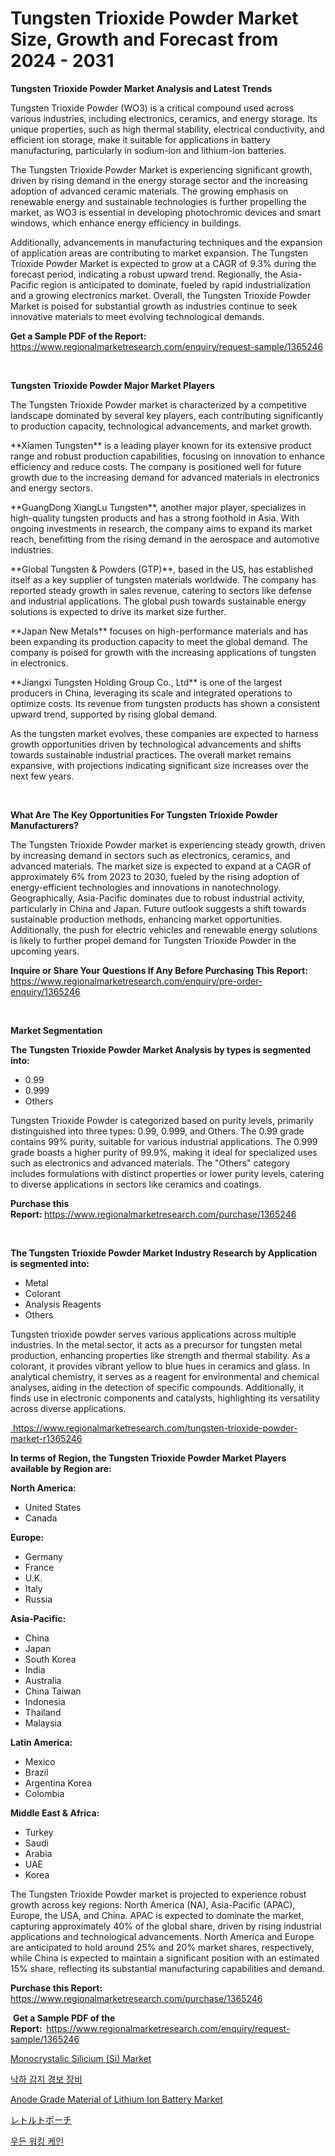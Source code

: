 <p><h1>Tungsten Trioxide Powder Market Size, Growth and Forecast from 2024 - 2031</h1></p><p><strong>Tungsten Trioxide Powder Market Analysis and Latest Trends</strong></p>
<p><p>Tungsten Trioxide Powder (WO3) is a critical compound used across various industries, including electronics, ceramics, and energy storage. Its unique properties, such as high thermal stability, electrical conductivity, and efficient ion storage, make it suitable for applications in battery manufacturing, particularly in sodium-ion and lithium-ion batteries. </p><p>The Tungsten Trioxide Powder Market is experiencing significant growth, driven by rising demand in the energy storage sector and the increasing adoption of advanced ceramic materials. The growing emphasis on renewable energy and sustainable technologies is further propelling the market, as WO3 is essential in developing photochromic devices and smart windows, which enhance energy efficiency in buildings.</p><p>Additionally, advancements in manufacturing techniques and the expansion of application areas are contributing to market expansion. The Tungsten Trioxide Powder Market is expected to grow at a CAGR of 9.3% during the forecast period, indicating a robust upward trend. Regionally, the Asia-Pacific region is anticipated to dominate, fueled by rapid industrialization and a growing electronics market. Overall, the Tungsten Trioxide Powder Market is poised for substantial growth as industries continue to seek innovative materials to meet evolving technological demands.</p></p>
<p><strong>Get a Sample PDF of the Report:&nbsp;</strong> <a href="https://www.regionalmarketresearch.com/enquiry/request-sample/1365246">https://www.regionalmarketresearch.com/enquiry/request-sample/1365246</a></p>
<p>&nbsp;</p>
<p><strong>Tungsten Trioxide Powder Major Market Players</strong></p>
<p><p>The Tungsten Trioxide Powder market is characterized by a competitive landscape dominated by several key players, each contributing significantly to production capacity, technological advancements, and market growth.</p><p>**Xiamen Tungsten** is a leading player known for its extensive product range and robust production capabilities, focusing on innovation to enhance efficiency and reduce costs. The company is positioned well for future growth due to the increasing demand for advanced materials in electronics and energy sectors.</p><p>**GuangDong XiangLu Tungsten**, another major player, specializes in high-quality tungsten products and has a strong foothold in Asia. With ongoing investments in research, the company aims to expand its market reach, benefitting from the rising demand in the aerospace and automotive industries.</p><p>**Global Tungsten & Powders (GTP)**, based in the US, has established itself as a key supplier of tungsten materials worldwide. The company has reported steady growth in sales revenue, catering to sectors like defense and industrial applications. The global push towards sustainable energy solutions is expected to drive its market size further.</p><p>**Japan New Metals** focuses on high-performance materials and has been expanding its production capacity to meet the global demand. The company is poised for growth with the increasing applications of tungsten in electronics.</p><p>**Jiangxi Tungsten Holding Group Co., Ltd** is one of the largest producers in China, leveraging its scale and integrated operations to optimize costs. Its revenue from tungsten products has shown a consistent upward trend, supported by rising global demand.</p><p>As the tungsten market evolves, these companies are expected to harness growth opportunities driven by technological advancements and shifts towards sustainable industrial practices. The overall market remains expansive, with projections indicating significant size increases over the next few years.</p></p>
<p>&nbsp;</p>
<p><strong>What Are The Key Opportunities For Tungsten Trioxide Powder Manufacturers?</strong></p>
<p><p>The Tungsten Trioxide Powder market is experiencing steady growth, driven by increasing demand in sectors such as electronics, ceramics, and advanced materials. The market size is expected to expand at a CAGR of approximately 6% from 2023 to 2030, fueled by the rising adoption of energy-efficient technologies and innovations in nanotechnology. Geographically, Asia-Pacific dominates due to robust industrial activity, particularly in China and Japan. Future outlook suggests a shift towards sustainable production methods, enhancing market opportunities. Additionally, the push for electric vehicles and renewable energy solutions is likely to further propel demand for Tungsten Trioxide Powder in the upcoming years.</p></p>
<p><strong>Inquire or Share Your Questions If Any Before Purchasing This Report:</strong> <a href="https://www.regionalmarketresearch.com/enquiry/pre-order-enquiry/1365246">https://www.regionalmarketresearch.com/enquiry/pre-order-enquiry/1365246</a></p>
<p>&nbsp;</p>
<p><strong>Market Segmentation</strong></p>
<p><strong>The Tungsten Trioxide Powder Market Analysis by types is segmented into:</strong></p>
<p><ul><li>0.99</li><li>0.999</li><li>Others</li></ul></p>
<p><p>Tungsten Trioxide Powder is categorized based on purity levels, primarily distinguished into three types: 0.99, 0.999, and Others. The 0.99 grade contains 99% purity, suitable for various industrial applications. The 0.999 grade boasts a higher purity of 99.9%, making it ideal for specialized uses such as electronics and advanced materials. The "Others" category includes formulations with distinct properties or lower purity levels, catering to diverse applications in sectors like ceramics and coatings.</p></p>
<p><strong>Purchase this Report:&nbsp;</strong><a href="https://www.regionalmarketresearch.com/purchase/1365246">https://www.regionalmarketresearch.com/purchase/1365246</a></p>
<p>&nbsp;</p>
<p><strong>The Tungsten Trioxide Powder Market Industry Research by Application is segmented into:</strong></p>
<p><ul><li>Metal</li><li>Colorant</li><li>Analysis Reagents</li><li>Others</li></ul></p>
<p><p>Tungsten trioxide powder serves various applications across multiple industries. In the metal sector, it acts as a precursor for tungsten metal production, enhancing properties like strength and thermal stability. As a colorant, it provides vibrant yellow to blue hues in ceramics and glass. In analytical chemistry, it serves as a reagent for environmental and chemical analyses, aiding in the detection of specific compounds. Additionally, it finds use in electronic components and catalysts, highlighting its versatility across diverse applications.</p></p>
<p><a href="https://www.regionalmarketresearch.com/tungsten-trioxide-powder-market-r1365246">&nbsp;https://www.regionalmarketresearch.com/tungsten-trioxide-powder-market-r1365246</a></p>
<p><strong>In terms of Region, the Tungsten Trioxide Powder Market Players available by Region are:</strong></p>
<p>
    <p> <strong> North America: </strong>
        <ul>
            <li>United States</li>
            <li>Canada</li>
        </ul>
        </p> 
    <p> <strong> Europe: </strong>
        <ul>
            <li>Germany</li>
            <li>France</li>
            <li>U.K.</li>
            <li>Italy</li>
            <li>Russia</li>
        </ul>
        </p> 
    <p> <strong> Asia-Pacific: </strong>
        <ul>
            <li>China</li>
            <li>Japan</li>
            <li>South Korea</li>
            <li>India</li>
            <li>Australia</li>
            <li>China Taiwan</li>
            <li>Indonesia</li>
            <li>Thailand</li>
            <li>Malaysia</li>
        </ul>
        </p> 
    <p> <strong> Latin America: </strong>
        <ul>
            <li>Mexico</li>
            <li>Brazil</li>
            <li>Argentina Korea</li>
            <li>Colombia</li>
        </ul>
        </p> 
    <p> <strong> Middle East & Africa: </strong>
        <ul>
            <li>Turkey</li>
            <li>Saudi</li>
            <li>Arabia</li>
            <li>UAE</li>
            <li>Korea</li>
        </ul>
    </p>
    </p>
<p><p>The Tungsten Trioxide Powder market is projected to experience robust growth across key regions: North America (NA), Asia-Pacific (APAC), Europe, the USA, and China. APAC is expected to dominate the market, capturing approximately 40% of the global share, driven by rising industrial applications and technological advancements. North America and Europe are anticipated to hold around 25% and 20% market shares, respectively, while China is expected to maintain a significant position with an estimated 15% share, reflecting its substantial manufacturing capabilities and demand.</p></p>
<p><strong>Purchase this Report: </strong><a href="https://www.regionalmarketresearch.com/purchase/1365246">https://www.regionalmarketresearch.com/purchase/1365246</a></p>
<p>&nbsp;<strong>Get a Sample PDF of the Report:&nbsp;&nbsp;</strong><a href="https://www.regionalmarketresearch.com/enquiry/request-sample/1365246">https://www.regionalmarketresearch.com/enquiry/request-sample/1365246</a></p>
<p><strong></strong></p>
<p><p><a href="https://issuu.com/reportprime-2/docs/monocrystalic-silicium-si-market-si_d5220c31e1274f">Monocrystalic Silicium (Si) Market</a></p><p><a href="https://medium.com/@maximowhite1913/%EB%82%99%EC%83%81-%EA%B0%90%EC%A7%80-%EC%95%8C%EB%9E%8C-%EC%9E%A5%EB%B9%84-%EC%8B%9C%EC%9E%A5-%EA%B8%80%EB%A1%9C%EB%B2%8C-%EC%8B%9C%EC%9E%A5-%EC%A0%90%EC%9C%A0%EC%9C%A8-%EB%B0%8F-%EC%88%9C%EC%9C%84-2024-2031%EB%85%84-%EC%A0%84%EC%B2%B4-%EB%A7%A4%EC%B6%9C-%EB%B0%8F-%EC%88%98%EC%9A%94-%EC%98%88%EC%B8%A1-bc58fad12a52?postPublishedType=repub">낙하 감지 경보 장비</a></p><p><a href="https://issuu.com/reportprime-2/docs/anode-grade-material-of-lithium-ion_99705340090fcd">Anode Grade Material of Lithium Ion Battery Market</a></p><p><a href="https://medium.com/@candacekuhn1920/%E3%83%AC%E3%83%88%E3%83%AB%E3%83%88%E3%83%91%E3%82%A6%E3%83%81%E5%B8%82%E5%A0%B4%E3%81%AE%E3%82%B7%E3%82%A7%E3%82%A2-%E3%82%B5%E3%82%A4%E3%82%BA-%E3%83%88%E3%83%AC%E3%83%B3%E3%83%89-%E6%A5%AD%E7%95%8C%E5%88%86%E6%9E%90%E3%83%AC%E3%83%9D%E3%83%BC%E3%83%88-%E3%82%BF%E3%82%A4%E3%83%97%E5%88%A5-%E3%82%A8%E3%83%B3%E3%83%89%E3%83%A6%E3%83%BC%E3%82%B6%E3%83%BC%E5%88%A5-%E5%95%86%E6%A5%AD-%E6%B6%88%E8%B2%BB%E8%80%85-%E7%94%A3%E6%A5%AD-%E3%81%9D%E3%81%AE%E4%BB%96-%E5%9C%B0%E5%9F%9F%E5%88%A5-%E3%82%BB%E3%82%B0%E3%83%A1%E3%83%B3%E3%83%88%E4%BA%88%E6%B8%AC-2024%E5%B9%B4-2031%E5%B9%B4-1af63e35e63c">レトルトポーチ</a></p><p><a href="https://medium.com/@maximowhite1913/%EB%AA%A9%EC%9E%AC-%EC%A7%80%ED%8C%A1%EC%9D%B4-%EC%82%B0%EC%97%85-%EB%B6%84%EC%84%9D-%EB%B3%B4%EA%B3%A0%EC%84%9C-2024%EB%85%84%EB%B6%80%ED%84%B0-2031%EB%85%84%EA%B9%8C%EC%A7%80%EC%9D%98-%EA%B8%B0%EA%B0%84-%EB%8F%99%EC%95%88-%EC%9D%91%EC%9A%A9-%EB%B6%84%EC%95%BC-%EC%9C%A0%ED%98%95-%EB%B0%8F-%EC%A7%80%EC%97%AD%EC%97%90-%EB%94%B0%EB%9D%BC-%EC%97%B0%ED%8F%89%EA%B7%A0-%EC%84%B1%EC%9E%A5%EB%A5%A0-cagr-4-7-%EB%A1%9C-ffd609279b94">우든 워킹 케인</a></p></p>